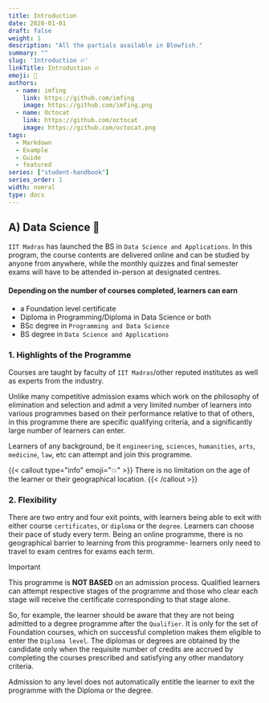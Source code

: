```yaml
---
title: Introduction
date: 2020-01-01
draft: false
weight: 1
description: "All the partials available in Blowfish."
summary: ""
slug: 'Introduction 🔥'
linkTitle: Introduction 🔥
emoji: 💫
authors:
  - name: imfing
    link: https://github.com/imfing
    image: https://github.com/imfing.png
  - name: Octocat
    link: https://github.com/octocat
    image: https://github.com/octocat.png
tags:
  - Markdown
  - Example
  - Guide
  - featured
series: ["student-handbook"]
series_order: 1
width: nomral
type: docs
---
```


## A) Data Science 🧠

 `IIT Madras` has launched the BS in `Data Science and Applications`. In this program, the course
 contents are delivered online and can be studied by anyone from anywhere, while the monthly
 quizzes and final semester exams will have to be attended in-person at designated centres.

#### Depending on the number of courses completed, learners can earn

- a Foundation level certificate
- Diploma in Programming/Diploma in Data Science or both
- BSc degree in `Programming and Data Science`
- BS degree in `Data Science and Applications`
  
### 1. Highlights of the Programme

 Courses are taught by faculty of `IIT Madras`/other reputed institutes as well as experts from
 the industry.

 Unlike many competitive admission exams which work on the philosophy of elimination and
 selection and admit a very limited number of learners into various programmes based on their
 performance relative to that of others, in this programme there are specific qualifying criteria,
 and a significantly large number of learners can enter.

 Learners of any background, be it `engineering`, `sciences`, `humanities`, `arts`, `medicine`, `law`, etc
 can attempt and join this programme.

{{< callout type="info" emoji="💥" >}}
There is no limitation on the age of the learner or their geographical location.
{{< /callout >}}

### 2. Flexibility

 There are two entry and four exit points, with learners being able to exit with either course
 `certificates`, or `diploma` or the `degree`. Learners can choose their pace of study every term.
 Being an online programme, there is no geographical barrier to learning from this programme- learners only need to travel to exam centres for exams each term.

> [!IMPORTANT]
> This programme is **NOT BASED** on an admission process.
 Qualified learners can attempt respective stages of the programme and those who clear each
 stage will receive the certificate corresponding to that stage alone.

So, for example, the learner should be aware that they are not being admitted to a degree
 programme after the `Qualifier`. It is only for the set of Foundation courses, which on
 successful completion makes them eligible to enter the `Diploma level`. The diplomas or
 degrees are obtained by the candidate only when the requisite number of credits are accrued
 by completing the courses prescribed and satisfying any other mandatory criteria.

 Admission to any level does not automatically entitle the learner to exit the programme with
 the Diploma or the degree.